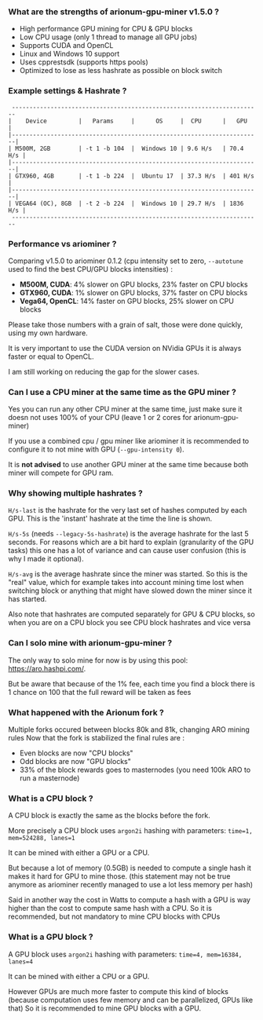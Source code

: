 ### What are the strengths of arionum-gpu-miner v1.5.0 ?

* High performance GPU mining for CPU & GPU blocks
* Low CPU usage (only 1 thread to manage all GPU jobs)
* Supports CUDA and OpenCL
* Linux and Windows 10 support
* Uses cpprestsdk (supports https pools)
* Optimized to lose as less hashrate as possible on block switch

### Example settings & Hashrate ?

     -----------------------------------------------------------------------
    |    Device         |   Params     |      OS     |  CPU      |   GPU    |
    |-----------------------------------------------------------------------|
    | M500M, 2GB        | -t 1 -b 104  |  Windows 10 | 9.6 H/s   | 70.4 H/s |
    |-----------------------------------------------------------------------|
    | GTX960, 4GB       | -t 1 -b 224  |  Ubuntu 17  | 37.3 H/s  | 401 H/s  |
    |-----------------------------------------------------------------------|
    | VEGA64 (OC), 8GB  | -t 2 -b 224  |  Windows 10 | 29.7 H/s  | 1836 H/s |
     -----------------------------------------------------------------------

### Performance vs ariominer ?

Comparing v1.5.0 to ariominer 0.1.2 (cpu intensity set to zero, ``--autotune`` used to find the best CPU/GPU blocks intensities) :

* **M500M, CUDA**: 4% slower on GPU blocks, 23% faster on CPU blocks
* **GTX960, CUDA**: 1% slower on GPU blocks, 37% faster on CPU blocks
* **Vega64, OpenCL**: 14% faster on GPU blocks, 25% slower on CPU blocks

Please take those numbers with a grain of salt, those were done quickly, using my own hardware.

It is very important to use the CUDA version on NVidia GPUs it is always faster or equal to OpenCL.

I am still working on reducing the gap for the slower cases.

### Can I use a CPU miner at the same time as the GPU miner ?

Yes you can run any other CPU miner at the same time, just make sure it doesn not uses 100% of your CPU (leave 1 or 2 cores for arionum-gpu-miner)

If you use a combined cpu / gpu miner like ariominer it is recommended to configure it to not mine with GPU (``--gpu-intensity 0``).

It is **not advised** to use another GPU miner at the same time because both miner will compete for GPU ram.

### Why showing multiple hashrates ?

`H/s-last` is the hashrate for the very last set of hashes computed by each GPU. 
This is the 'instant' hashrate at the time the line is shown.

`H/s-5s` (needs `--legacy-5s-hashrate`) is the average hashrate for the last 5 seconds. 
For reasons which are a bit hard to explain (granularity of the GPU tasks) this one has a 
lot of variance and can cause user confusion (this is why I made it optional).

`H/s-avg` is the average hashrate since the miner was started. So this is the "real" value, 
which for example takes into account mining time lost when switching block or anything that might
have slowed down the miner since it has started.

Also note that hashrates are computed separately for GPU & CPU blocks, 
so when you are on a CPU block you see CPU block hashrates and vice versa

### Can I solo mine with arionum-gpu-miner ?

The only way to solo mine for now is by using this pool: https://aro.hashpi.com/.

But be aware that because of the 1% fee, each time you find a block there is 1 chance on 100 that the full reward will be taken as fees

### What happened with the Arionum fork ?

Multiple forks occured between blocks 80k and 81k, changing ARO mining rules
Now that the fork is stabilized the final rules are : 

  * Even blocks are now "CPU blocks"
  * Odd blocks are now "GPU blocks"
  * 33% of the block rewards goes to masternodes (you need 100k ARO to run a masternode)

### What is a CPU block ?

A CPU block is exactly the same as the blocks before the fork.

More precisely a CPU block uses `argon2i` hashing with parameters: `time=1, mem=524288, lanes=1`

It can be mined with either a GPU or a CPU.

But because a lot of memory (0.5GB) is needed to compute a single hash it makes it hard for GPU to mine those.
(this statement may not be true anymore as ariominer recently managed to use a lot less memory per hash)

Said in another way the cost in Watts to compute a hash with a GPU is way higher than the cost to compute same hash with a CPU.
So it is recommended, but not mandatory to mine CPU blocks with CPUs

### What is a GPU block ?

A GPU block uses `argon2i` hashing with parameters: `time=4, mem=16384, lanes=4`

It can be mined with either a CPU or a GPU.

However GPUs are much more faster to compute this kind of blocks (because computation uses few memory and can be parallelized, GPUs like that)
So it is recommended to mine GPU blocks with a GPU.

